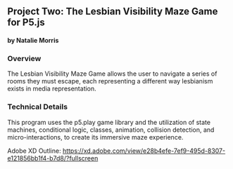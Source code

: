 ## Project Two: The Lesbian Visibility Maze Game for P5.js
#### by Natalie Morris



### Overview

The Lesbian Visibility Maze Game allows the user to navigate a series of rooms 
they must escape, each representing a different way lesbianism exists in media 
representation.


### Technical Details

This program uses the p5.play game library and the utilization of state machines, 
conditional logic, classes, animation, collision detection, and micro-interactions, 
to create its immersive maze experience.

Adobe XD Outline:
https://xd.adobe.com/view/e28b4efe-7ef9-495d-8307-e121856bb1f4-b7d8/?fullscreen